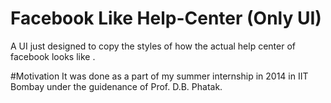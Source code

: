 # Facebook Like Help-Center (Only UI)
A UI just designed to copy the styles of how the actual help center of facebook looks like .

#Motivation
It was done as a part of my summer internship in 2014 in IIT Bombay under the guidenance of Prof. D.B. Phatak.
